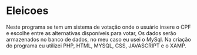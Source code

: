 # Eleicoes
Neste programa se tem um sistema de votação onde o usuário insere o CPF e escolhe entre as alternativas disponíveis para votar, Os dados serão armazenados no banco de dados, no meu caso eu usei o MySql. Na criação do programa eu utilizei PHP, HTML, MYSQL, CSS, JAVASCRIPT e o XAMP.
